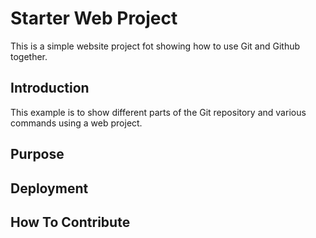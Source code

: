 # Starter Web Project

This is a simple website project fot showing how to use Git and Github together.

## Introduction

This example is to show different parts of the Git repository and various commands using a web project.

## Purpose

## Deployment

## How To Contribute